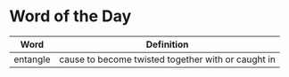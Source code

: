 # Word of the Day

|Word|Definition|
|---|---|
|entangle|cause to become twisted together with or caught in|
